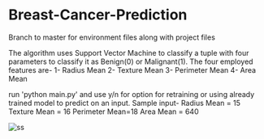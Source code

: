 # Breast-Cancer-Prediction
Branch to master for environment files along with project files

The algorithm uses Support Vector Machine to classify a tuple with four parameters to classify it as Benign(0) or Malignant(1).
The four employed features are-
1- Radius Mean
2- Texture Mean
3- Perimeter Mean
4- Area Mean

run 'python main.py' and use y/n for option for retraining or using already trained model to predict on an input.
Sample input-
Radius Mean = 15
Texture Mean = 16
Perimeter Mean=18
Area Mean = 640

![ss](https://github.com/Stormbreaker999/Breast-Cancer-Prediction/assets/115149477/8362d2ff-24db-48ab-920f-ed34b0453f04)

